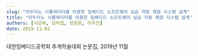 ```yaml
---
slug: "아두이노 시뮬레이터를 이용한 임베디드 소프트웨어 실습 자동 채점 시스템 설계"
title: "아두이노 시뮬레이터를 이용한 임베디드 소프트웨어 실습 자동 채점 시스템 설계"
authors: [서강복, 김덕엽, 정원웅, 이우진]
date: 2019-11-01
---
```


대한임베디드공학회 추계학술대회 논문집, 2019년 11월
